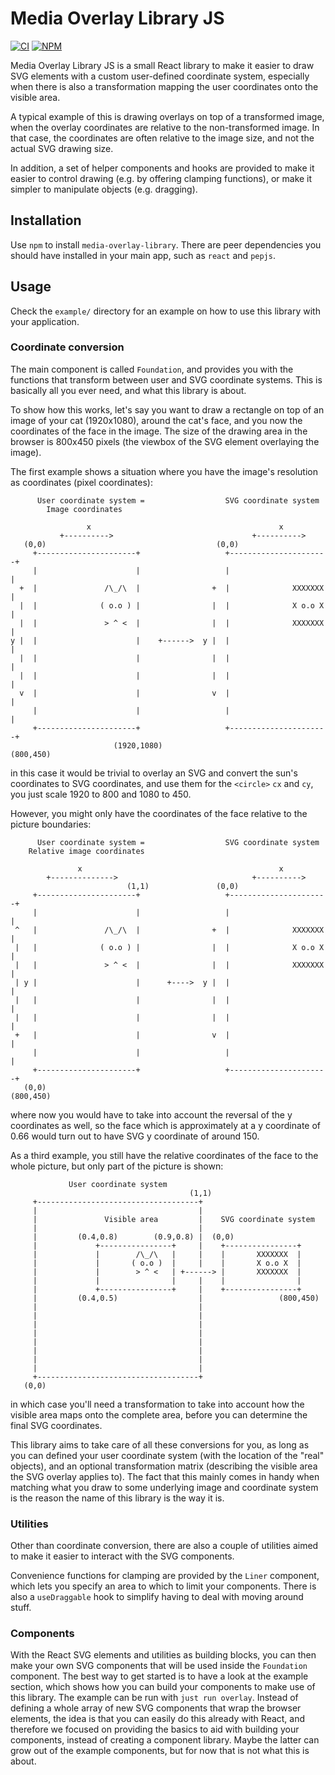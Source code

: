 # Media Overlay Library JS

[![CI][ci-image]][ci-url]
[![NPM][npm-image]][npm-url]

[ci-image]: https://github.com/AxisCommunications/media-overlay-library-js/workflows/CI/badge.svg
[ci-url]: https://github.com/AxisCommunications/media-overlay-library-js/actions
[npm-image]: https://img.shields.io/npm/v/media-overlay-library.svg
[npm-url]: https://www.npmjs.com/package/media-overlay-library

Media Overlay Library JS is a small React library to make it easier to draw SVG
elements with a custom user-defined coordinate system, especially when there is
also a transformation mapping the user coordinates onto the visible area.

A typical example of this is drawing overlays on top of a transformed image,
when the overlay coordinates are relative to the non-transformed image.
In that case, the coordinates are often relative to the image size, and not
the actual SVG drawing size.

In addition, a set of helper components and hooks are provided to make it easier
to control drawing (e.g. by offering clamping functions), or make it simpler to
manipulate objects (e.g. dragging).

## Installation

Use `npm` to install `media-overlay-library`. There are peer
dependencies you should have installed in your main app, such as `react` and
`pepjs`.

## Usage

Check the `example/` directory for an example on how to use this library with
your application.

### Coordinate conversion

The main component is called `Foundation`, and provides you with the functions
that transform between user and SVG coordinate systems. This is basically all
you ever need, and what this library is about.

To show how this works, let's say you want to draw a rectangle on top of an
image of your cat (1920x1080), around the cat's face, and you now the
coordinates of the face in the image. The size of the drawing area in the
browser is 800x450 pixels (the viewbox of the SVG element overlaying the
image).

The first example shows a situation where you have the image's resolution as
coordinates (pixel coordinates):

```text
      User coordinate system =                  SVG coordinate system
        Image coordinates

                 x                                          x
           +---------->                               +---------->
   (0,0)                                      (0,0)
     +----------------------+                   +----------------------+
     |                      |                   |                      |
  +  |               /\_/\  |                +  |              XXXXXXX |
  |  |              ( o.o ) |                |  |              X o.o X |
  |  |               > ^ <  |                |  |              XXXXXXX |
y |  |                      |    +------>  y |  |                      |
  |  |                      |                |  |                      |
  |  |                      |                |  |                      |
  v  |                      |                v  |                      |
     |                      |                   |                      |
     +----------------------+                   +----------------------+
                       (1920,1080)                                 (800,450)
```

in this case it would be trivial to overlay an SVG and convert the sun's
coordinates to SVG coordinates, and use them for the `<circle>` `cx` and `cy`,
you just scale 1920 to 800 and 1080 to 450.

However, you might only have the coordinates of the face relative to the
picture boundaries:

```text
      User coordinate system =                  SVG coordinate system
    Relative image coordinates

               x                                            x
        +-------------->                              +---------->
                          (1,1)               (0,0)
     +----------------------+                   +----------------------+
     |                      |                   |                      |
 ^   |               /\_/\  |                +  |              XXXXXXX |
 |   |              ( o.o ) |                |  |              X o.o X |
 |   |               > ^ <  |                |  |              XXXXXXX |
 | y |                      |      +---->  y |  |                      |
 |   |                      |                |  |                      |
 |   |                      |                |  |                      |
 +   |                      |                v  |                      |
     |                      |                   |                      |
     +----------------------+                   +----------------------+
   (0,0)                                                           (800,450)
```

where now you would have to take into account the reversal of the y coordinates
as well, so the face which is approximately at a y coordinate of 0.66 would turn
out to have SVG y coordinate of around 150.

As a third example, you still have the relative coordinates of the face to the
whole picture, but only part of the picture is shown:

```text
             User coordinate system
                                        (1,1)
     +------------------------------------+
     |                                    |
     |               Visible area         |    SVG coordinate system
     |                                    |
     |         (0.4,0.8)        (0.9,0.8) |  (0,0)
     |             +----------------+     |    +----------------+
     |             |        /\_/\   |     |    |       XXXXXXX  |
     |             |       ( o.o )  |     |    |       X o.o X  |
     |             |        > ^ <   | +------> |       XXXXXXX  |
     |             |                |     |    |                |
     |             +----------------+     |    +----------------+
     |         (0.4,0.5)                  |                 (800,450)
     |                                    |
     |                                    |
     |                                    |
     |                                    |
     |                                    |
     |                                    |
     |                                    |
     |                                    |
     +------------------------------------+
   (0,0)
```

in which case you'll need a transformation to take into account how the visible
area maps onto the complete area, before you can determine the final SVG coordinates.

This library aims to take care of all these conversions for you, as long
as you can defined your user coordinate system (with the location of the "real"
objects), and an optional transformation matrix (describing the visible area
the SVG overlay applies to). The fact that this mainly comes in handy when
matching what you draw to some underlying image and coordinate system is
the reason the name of this library is the way it is.

### Utilities

Other than coordinate conversion, there are also a couple of utilities aimed to
make it easier to interact with the SVG components.

Convenience functions for clamping are provided by the `Liner` component, which
lets you specify an area to which to limit your components. There is also a
`useDraggable` hook to simplify having to deal with moving around stuff.

### Components

With the React SVG elements and utilities as building blocks, you can then make
your own SVG components that will be used inside the `Foundation` component.
The best way to get started is to have a look at the example section, which
shows how you can build your components to make use of this library. The
example can be run with `just run overlay`. Instead of defining a whole array of new
SVG components that wrap the browser elements, the idea is that you can easily
do this already with React, and therefore we focused on providing the basics to
aid with building your components, instead of creating a component library.
Maybe the latter can grow out of the example components, but for now that is
not what this is about.
